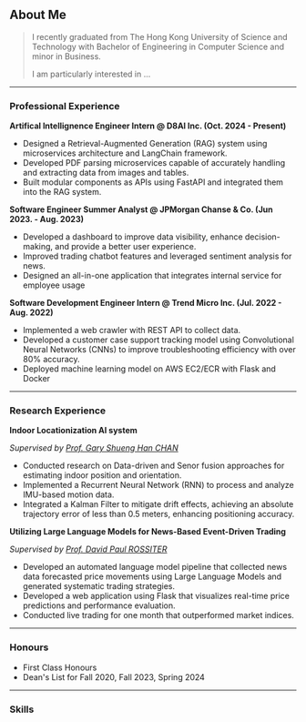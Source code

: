 ## About Me

> I recently graduated from The Hong Kong University of Science and Technology with Bachelor of Engineering in Computer Science and minor in Business.
>
> I am particularly interested in ...

***

### Professional Experience

**Artifical Intellignence Engineer Intern @ D8AI Inc. (Oct. 2024 - Present)**

- Designed a Retrieval-Augmented Generation (RAG) system using microservices architecture and LangChain framework.
- Developed PDF parsing microservices capable of accurately handling and extracting data from images and tables.
- Built modular components as APIs using FastAPI and integrated them into the RAG system.

**Software Engineer Summer Analyst @ JPMorgan Chanse & Co. (Jun 2023. - Aug. 2023)**

- Developed a dashboard to improve data visibility, enhance decision-making, and provide a better user experience.
- Improved trading chatbot features and leveraged sentiment analysis for news.
- Designed an all-in-one application that integrates internal service for employee usage

**Software Development Engineer Intern @ Trend Micro Inc. (Jul. 2022 - Aug. 2022)**

- Implemented a web crawler with REST API to collect data.
- Developed a customer case support tracking model using Convolutional Neural Networks (CNNs) to improve troubleshooting efficiency with over 80% accuracy.
- Deployed machine learning model on AWS EC2/ECR with Flask and Docker

***

### Research Experience

**Indoor Locationization AI system**

_Supervised by [Prof. Gary Shueng Han CHAN](./https://www.cse.ust.hk/~gchan/)_
- Conducted research on Data-driven and Senor fusion approaches for estimating indoor position and orientation.
- Implemented a Recurrent Neural Network (RNN) to process and analyze IMU-based motion data.
- Integrated a Kalman Filter to mitigate drift effects, achieving an absolute trajectory error of less than 0.5 meters, enhancing positioning accuracy.

**Utilizing Large Language Models for News-Based Event-Driven Trading**

_Supervised by [Prof. David Paul ROSSITER](./https://www.cse.ust.hk/~rossiter/)_
- Developed an automated language model pipeline that collected news data forecasted price movements using Large Language Models and generated systematic trading strategies.
- Developed a web application using Flask that visualizes real-time price predictions and performance evaluation.
- Conducted live trading for one month that outperformed market indices.

***

### Honours

- First Class Honours
- Dean's List for Fall 2020, Fall 2023, Spring 2024

***

### Skills


